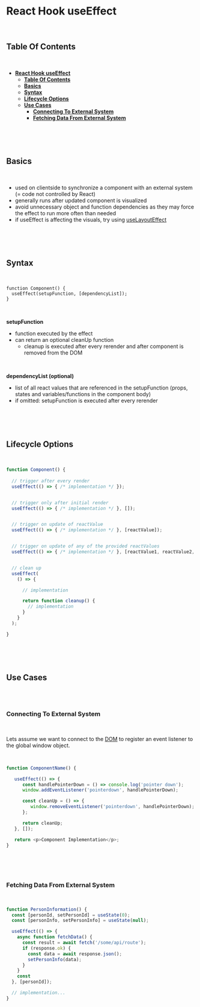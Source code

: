 # **React Hook useEffect**
<br>

## **Table Of Contents**
<br>

- [**React Hook useEffect**](#react-hook-useeffect)
  - [**Table Of Contents**](#table-of-contents)
  - [**Basics**](#basics)
  - [**Syntax**](#syntax)
  - [**Lifecycle Options**](#lifecycle-options)
  - [**Use Cases**](#use-cases)
    - [**Connecting To External System**](#connecting-to-external-system)
    - [**Fetching Data From External System**](#fetching-data-from-external-system)

<br>
<br>
<br>

## **Basics**
<br>

- used on clientside to synchronize a component with an external system (= code not controlled by React)
- generally runs after updated component is visualized
- avoid unnecessary object and function dependencies as they may force the effect to run more often than needed
- if useEffect is affecting the visuals, try using [useLayoutEffect](react_hook_useLayoutEffect.md)

<br>
<br>
<br>

## **Syntax**
<br>

```
function Component() {
  useEffect(setupFunction, [dependencyList]);
}
```

<br>

**setupFunction**
- function executed by the effect
- can return an optional cleanUp function
  - cleanup is executed after every rerender and after component is removed from the DOM

<br>

**dependencyList (optional)**
- list of all react values that are referenced in the setupFunction (props, states and variables/functions in the component body)
- if omitted: setupFunction is executed after every rerender

<br>
<br>
<br>

## **Lifecycle Options**
<br>

```javascript
function Component() {
  
  // trigger after every render
  useEffect(() => { /* implementation */ });


  // trigger only after initial render
  useEffect(() => { /* implementation */ }, []);


  // trigger on update of reactValue
  useEffect(() => { /* implementation */ }, [reactValue]);


  // trigger on update of any of the provided reactValues
  useEffect(() => { /* implementation */ }, [reactValue1, reactValue2, reactValue3]);


  // clean up
  useEffect(
    () => { 

      // implementation

      return function cleanup() {
        // implementation
      }
    }    
  );

}
```

<br>
<br>
<br>

## **Use Cases**
<br>
<br>

### **Connecting To External System**
<br>

Lets assume we want to connect to the [DOM](../../../../../WebAPI/document_object_model_api.md) to register an event listener to the global window object.

<br>

```javascript
function ComponentName() {

   useEffect(() => {
      const handlePointerDown = () => console.log('pointer down');
      window.addEventListener('pointerdown', handlePointerDown);

      const cleanUp = () => {
         window.removeEventListener('pointerdown', handlePointerDown);
      };

      return cleanUp;
   }, []);

   return <p>Component Implementation</p>;
}
```

<br>
<br>
<br>

### **Fetching Data From External System**
<br>

```javascript
function PersonInformation() {
  const [personId, setPersonId] = useState(0);
  const [personInfo, setPersonInfo] = useState(null);

  useEffect(() => {
    async function fetchData() {
      const result = await fetch('/some/api/route');
      if (response.ok) {
        const data = await response.json();
        setPersonInfo(data);
      }
    }
    const
  }, [personId]);

  // implementation...
}
```